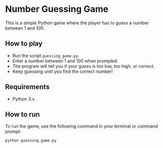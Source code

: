 # Number Guessing Game

This is a simple Python game where the player has to guess a number between 1 and 100.

## How to play
- Run the script `guessing_game.py`.
- Enter a number between 1 and 100 when prompted.
- The program will tell you if your guess is too low, too high, or correct.
- Keep guessing until you find the correct number!

## Requirements
- Python 3.x

## How to run
To run the game, use the following command in your terminal or command prompt:

```bash
python guessing_game.py
